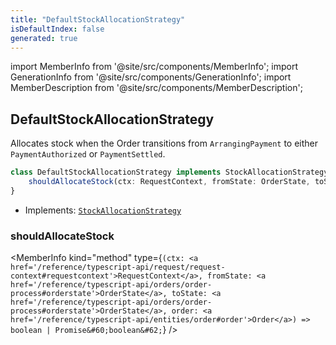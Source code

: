 ```yaml
---
title: "DefaultStockAllocationStrategy"
isDefaultIndex: false
generated: true
---
```

<!-- This file was generated from the Vendure source. Do not modify. Instead, re-run the "docs:build" script -->
import MemberInfo from '@site/src/components/MemberInfo';
import GenerationInfo from '@site/src/components/GenerationInfo';
import MemberDescription from '@site/src/components/MemberDescription';


## DefaultStockAllocationStrategy

<GenerationInfo sourceFile="packages/core/src/config/order/default-stock-allocation-strategy.ts" sourceLine="14" packageName="@vendure/core" />

Allocates stock when the Order transitions from `ArrangingPayment` to either
`PaymentAuthorized` or `PaymentSettled`.

```ts title="Signature"
class DefaultStockAllocationStrategy implements StockAllocationStrategy {
    shouldAllocateStock(ctx: RequestContext, fromState: OrderState, toState: OrderState, order: Order) => boolean | Promise<boolean>;
}
```
* Implements: <code><a href='/reference/typescript-api/orders/stock-allocation-strategy#stockallocationstrategy'>StockAllocationStrategy</a></code>



<div className="members-wrapper">

### shouldAllocateStock

<MemberInfo kind="method" type={`(ctx: <a href='/reference/typescript-api/request/request-context#requestcontext'>RequestContext</a>, fromState: <a href='/reference/typescript-api/orders/order-process#orderstate'>OrderState</a>, toState: <a href='/reference/typescript-api/orders/order-process#orderstate'>OrderState</a>, order: <a href='/reference/typescript-api/entities/order#order'>Order</a>) => boolean | Promise&#60;boolean&#62;`}   />




</div>
